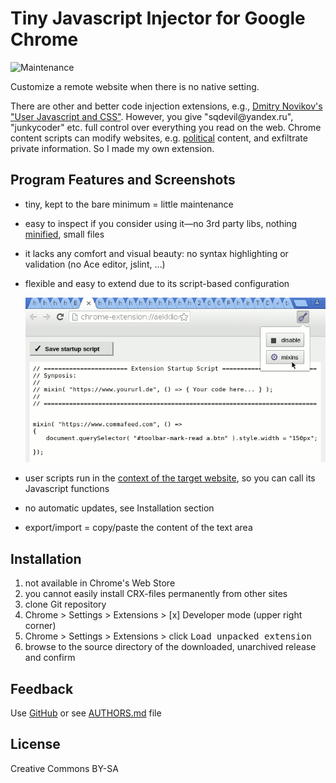 # Tiny Javascript Injector for Google Chrome

![Maintenance](https://img.shields.io/maintenance/yes/2018.svg)

Customize a remote website when there is no native setting.

There are other and better code injection extensions, e.g.,
[Dmitry Novikov's "User Javascript and CSS"](https://chrome.google.com/webstore/detail/user-javascript-and-css/nbhcbdghjpllgmfilhnhkllmkecfmpld?hl=en-US).
However, you give "sqdevil<span></span>@yandex.ru", "junkycoder" etc. full control over everything you read on the web. 
Chrome content scripts can modify websites, e.g. [political](https://chrome.google.com/webstore/search/politics%20OR%20political%20OR%20activist%20OR%20activisim?hl=en&_category=extensions) content, and exfiltrate private information. So I made my own extension.


## Program Features and Screenshots

- tiny, kept to the bare minimum = little maintenance
- easy to inspect if you consider using it—no 3rd party libs, nothing [minified](https://en.wikipedia.org/wiki/Minification_(programming)), small files
- it lacks any comfort and visual beauty: no syntax highlighting or validation (no Ace editor, jslint, ...)
- flexible and easy to extend due to its script-based configuration

  ![Screenshot](image/screenshot-20180525.png)
  
- user scripts run in the [context of the target website](https://developer.chrome.com/extensions/content_scripts#isolated_world), so you can call its Javascript functions
- no automatic updates, see Installation section
- export/import = copy/paste the content of the text area


## Installation

1. not available in Chrome's Web Store
2. you cannot easily install CRX-files permanently from other sites
3. clone Git repository
4. Chrome > Settings > Extensions > [x] Developer mode (upper right corner)
5. Chrome > Settings > Extensions > click <kbd>Load unpacked extension</kbd> 
6. browse to the source directory of the downloaded, unarchived release and confirm


## Feedback

Use [GitHub](https://github.com/andre-st/chrome-injectjs/issues) or see [AUTHORS.md](AUTHORS.md) file


## License

Creative Commons BY-SA

